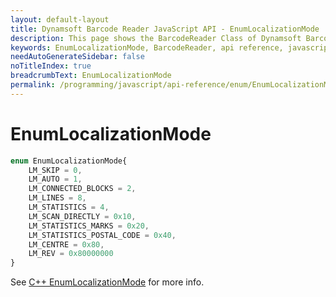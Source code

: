 ```yaml
---
layout: default-layout
title: Dynamsoft Barcode Reader JavaScript API - EnumLocalizationMode
description: This page shows the BarcodeReader Class of Dynamsoft Barcode Reader JavaScript SDK.
keywords: EnumLocalizationMode, BarcodeReader, api reference, javascript, js
needAutoGenerateSidebar: false
noTitleIndex: true
breadcrumbText: EnumLocalizationMode
permalink: /programming/javascript/api-reference/enum/EnumLocalizationMode.html
---
```



# EnumLocalizationMode

```ts
enum EnumLocalizationMode{
    LM_SKIP = 0,
    LM_AUTO = 1,
    LM_CONNECTED_BLOCKS = 2,
    LM_LINES = 8,
    LM_STATISTICS = 4,
    LM_SCAN_DIRECTLY = 0x10,
    LM_STATISTICS_MARKS = 0x20,
    LM_STATISTICS_POSTAL_CODE = 0x40,
    LM_CENTRE = 0x80,
    LM_REV = 0x80000000
}
```

See [C++ EnumLocalizationMode](https://www.dynamsoft.com/barcode-reader/parameters/enum/parameter-mode-enums.html?ver=latest#localizationmode) for more info.
